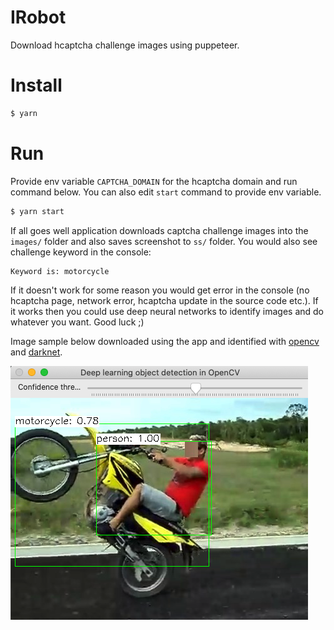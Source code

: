 IRobot
======

Download hcaptcha challenge images using puppeteer.

Install
=======

```bash
$ yarn
```

Run
===

Provide env variable `CAPTCHA_DOMAIN` for the hcaptcha domain and run command below. You can also edit `start` command to provide env variable.

```bash
$ yarn start
```

If all goes well application downloads captcha challenge images into the `images/` folder and also saves screenshot to `ss/` folder. You would also see challenge keyword in the console:

```
Keyword is: motorcycle
```

If it doesn't work for some reason you would get error in the console (no hcaptcha page, network error, hcaptcha update in the source code etc.).
If it works then you could use deep neural networks to identify images and do whatever you want. Good luck ;)

Image sample below downloaded using the app and identified with [opencv](https://github.com/opencv/opencv) and [darknet](https://pjreddie.com/darknet/).

![dnn](https://github.com/erhangundogan/irobot/blob/master/dnn.png)
